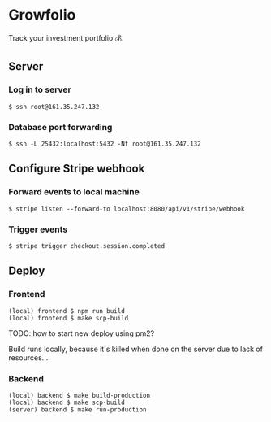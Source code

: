 # Growfolio

Track your investment portfolio 💰.

## Server

### Log in to server

    $ ssh root@161.35.247.132

### Database port forwarding

    $ ssh -L 25432:localhost:5432 -Nf root@161.35.247.132

## Configure Stripe webhook

### Forward events to local machine

    $ stripe listen --forward-to localhost:8080/api/v1/stripe/webhook

### Trigger events 

    $ stripe trigger checkout.session.completed

## Deploy

### Frontend

    (local) frontend $ npm run build
    (local) frontend $ make scp-build

TODO: how to start new deploy using pm2?

Build runs locally, because it's killed when done on the server due to lack of resources...

### Backend

    (local) backend $ make build-production
    (local) backend $ make scp-build
    (server) backend $ make run-production
